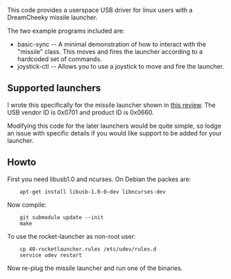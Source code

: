 This code provides a userspace USB driver for linux users with a DreamCheeky missile launcher.

The two example programs included are:
- basic-sync -- A minimal demonstration of how to interact with the "missile" class. This moves and fires the launcher according to a hardcoded set of commands.
- joystick-ctl -- Allows you to use a joystick to move and fire the launcher.

Supported launchers
-------------------
I wrote this specifically for the missile launcher shown in [this review](http://www.techwarelabs.com/reviews/misc/usb-missile-launcher/). The USB vendor ID is 0x0701 and product ID is 0x0660.

Modifying this code for the later launchers would be quite simple, so lodge an issue with specific details if you would like support to be added for your launcher.

Howto
-----

First you need libusb1.0 and ncurses. On Debian the packes are:

        apt-get install libusb-1.0-0-dev libncurses-dev

Now compile:

        git submodule update --init
        make

To use the rocket-launcher as non-root user:

        cp 40-rocketlauncher.rules /etc/udev/rules.d
        service udev restart

Now re-plug the missile launcher and run one of the binaries.
